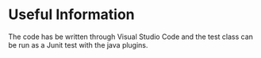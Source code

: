 # Useful Information

The code has be written through Visual Studio Code and the test class can be run as a Junit test with the java plugins. 

